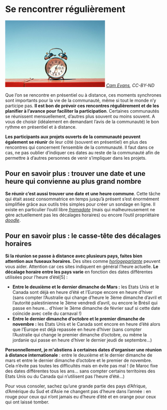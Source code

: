 # Se rencontrer régulièrement

![Fréquence](https://github.com/coop-group/animer_communaute_1h_semaine/blob/master/media/frenquence_rencontres.jpg)
*[Cam Evans](https://www.flickr.com/photos/toastwarrior/), CC-BY-ND*


Que l’on se rencontre en présentiel ou à distance, ces moments synchrones sont importants pour la vie de la communauté, même si tout le monde n’y participe pas. **Il est bon de prévoir ces rencontres régulièrement et de les planifier à l’avance pour faciliter la participation**. Certaines communautés se réunissent mensuellement, d’autres plus souvent ou moins souvent. A vous de choisir (idéalement en demandant l’avis de la communauté) le bon rythme en présentiel et à distance.

**Les participants aux projets ouverts de la communauté peuvent également se réunir** de leur côté (souvent en présentiel) en plus des rencontres qui concernent l’ensemble de la communauté. Il faut dans ce cas, ne pas oublier d’indiquer ces dates au reste de la communauté afin de permettre à d’autres personnes de venir s’impliquer dans les projets.

## Pour en savoir plus : trouver une date et une heure qui convienne au plus grand nombre

**Se réunir c’est aussi trouver une date et une heure commune**. Cette tâche qui était assez consommatrice en temps jusqu’à présent s’est énormément simplifiée grâce aux outils très simples pour créer un sondage en ligne. Il existe en particulier l’outil libre [*framadate*](https://framadate.org/) (mais qui malheureusement ne gère actuellement pas les décalages horaires) ou encore l’outil propriétaire [*doodle*](http://doodle.com/).

## Pour en savoir plus : le casse-tête des décalages horaires

**Si la réunion se passe à distance avec plusieurs pays, faites bien attention aux fuseaux horaires.** Des sites comme [*horlogeparlante*](http://www.horlogeparlante.com/horloge-mondiale.html) peuvent vous aider. Attention car ces sites indiquent en général l’heure actuelle. **Le décalage horaire entre les pays varie** en fonction des dates différentes utilisées pour l’heure d’été[5] :
* **Entre le deuxième et le dernier dimanche de Mars :** les Etats Unis et le Canada sont déjà en heure d’été et l’Europe encore en heure d’hiver (sans compter l’Australie qui change d’heure le 3ème dimanche d’avril et l’autorité palestinienne le 3ème vendredi d’avril, ou encore le Brésil qui passe en heure… d’hiver le 3ème dimanche de février sauf si cette date coïncide avec celle du carnaval !)
* **Entre le dernier dimanche d’octobre et le premier dimanche de novembre :** les Etats Unis et le Canada sont encore en heure d’été alors que l’Europe est déjà repassée en heure d’hiver (sans compter l’Australie qui change le premier dimanche d’octobre, ou même la jordanie qui passe en heure d’hiver le dernier jeudi de septembre…)

**Personnellement, je m'abstiens** **à certaines dates d’organiser une réunion à distance internationale** : entre le deuxième et le dernier dimanche de mars et entre le dernier dimanche d’octobre et le premier de novembre. Cela n’évite pas toutes les difficultés mais en évite pas mal ! (le Maroc fixe des dates différentes tous les ans… sans compter certains territoires des Etats Unis ou du Canada qui n’utilisent pas l’heure d’été...)                                                                                         

Pour vous consoler, sachez qu’une grande partie des pays d’Afrique, d’Amérique du Sud et d’Asie ne changent pas d’heure dans l’année : en rouge pour ceux qui n’ont jamais eu d’heure d’été et en orange pour ceux qui ont laissé tomber.

